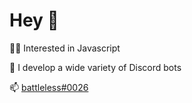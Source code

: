 # Hey 👋

👨‍💻 Interested in Javascript

🤖 I develop a wide variety of Discord bots

📫 [battleless#0026](https://discord.com/users/307307861032304652/)
